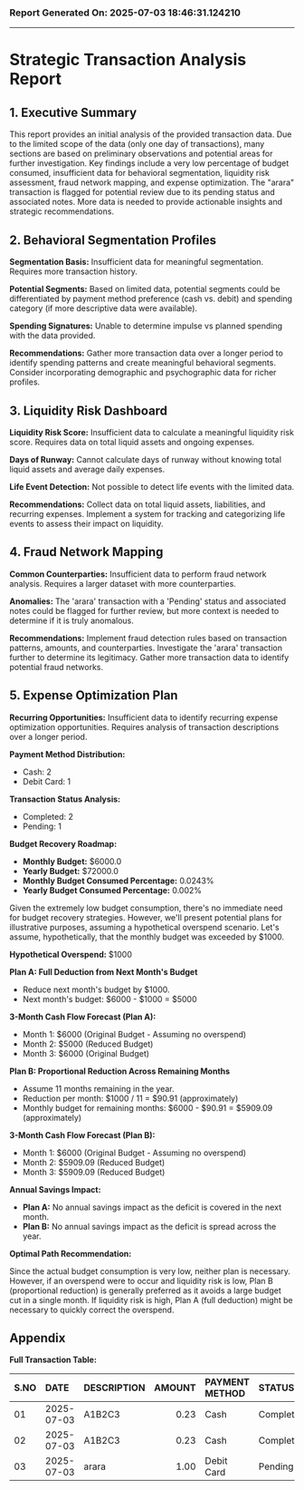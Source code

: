 ### Report Generated On: 2025-07-03 18:46:31.124210 

--- 

# Strategic Transaction Analysis Report

## 1. Executive Summary

This report provides an initial analysis of the provided transaction data. Due to the limited scope of the data (only one day of transactions), many sections are based on preliminary observations and potential areas for further investigation. Key findings include a very low percentage of budget consumed, insufficient data for behavioral segmentation, liquidity risk assessment, fraud network mapping, and expense optimization. The "arara" transaction is flagged for potential review due to its pending status and associated notes. More data is needed to provide actionable insights and strategic recommendations.

## 2. Behavioral Segmentation Profiles

**Segmentation Basis:** Insufficient data for meaningful segmentation. Requires more transaction history.

**Potential Segments:** Based on limited data, potential segments could be differentiated by payment method preference (cash vs. debit) and spending category (if more descriptive data were available).

**Spending Signatures:** Unable to determine impulse vs planned spending with the data provided.

**Recommendations:** Gather more transaction data over a longer period to identify spending patterns and create meaningful behavioral segments. Consider incorporating demographic and psychographic data for richer profiles.

## 3. Liquidity Risk Dashboard

**Liquidity Risk Score:** Insufficient data to calculate a meaningful liquidity risk score. Requires data on total liquid assets and ongoing expenses.

**Days of Runway:** Cannot calculate days of runway without knowing total liquid assets and average daily expenses.

**Life Event Detection:** Not possible to detect life events with the limited data.

**Recommendations:** Collect data on total liquid assets, liabilities, and recurring expenses. Implement a system for tracking and categorizing life events to assess their impact on liquidity.

## 4. Fraud Network Mapping

**Common Counterparties:** Insufficient data to perform fraud network analysis. Requires a larger dataset with more counterparties.

**Anomalies:** The 'arara' transaction with a 'Pending' status and associated notes could be flagged for further review, but more context is needed to determine if it is truly anomalous.

**Recommendations:** Implement fraud detection rules based on transaction patterns, amounts, and counterparties. Investigate the 'arara' transaction further to determine its legitimacy. Gather more transaction data to identify potential fraud networks.

## 5. Expense Optimization Plan

**Recurring Opportunities:** Insufficient data to identify recurring expense optimization opportunities. Requires analysis of transaction descriptions over a longer period.

**Payment Method Distribution:**

*   Cash: 2
*   Debit Card: 1

**Transaction Status Analysis:**

*   Completed: 2
*   Pending: 1

**Budget Recovery Roadmap:**

*   **Monthly Budget:** \$6000.0
*   **Yearly Budget:** \$72000.0
*   **Monthly Budget Consumed Percentage:** 0.0243%
*   **Yearly Budget Consumed Percentage:** 0.002%

Given the extremely low budget consumption, there's no immediate need for budget recovery strategies. However, we'll present potential plans for illustrative purposes, assuming a hypothetical overspend scenario. Let's assume, hypothetically, that the monthly budget was exceeded by $1000.

**Hypothetical Overspend:** \$1000

**Plan A: Full Deduction from Next Month's Budget**

*   Reduce next month's budget by \$1000.
*   Next month's budget: \$6000 - \$1000 = \$5000

**3-Month Cash Flow Forecast (Plan A):**

*   Month 1: \$6000 (Original Budget - Assuming no overspend)
*   Month 2: \$5000 (Reduced Budget)
*   Month 3: \$6000 (Original Budget)

**Plan B: Proportional Reduction Across Remaining Months**

*   Assume 11 months remaining in the year.
*   Reduction per month: \$1000 / 11 = \$90.91 (approximately)
*   Monthly budget for remaining months: \$6000 - \$90.91 = \$5909.09 (approximately)

**3-Month Cash Flow Forecast (Plan B):**

*   Month 1: \$6000 (Original Budget - Assuming no overspend)
*   Month 2: \$5909.09 (Reduced Budget)
*   Month 3: \$5909.09 (Reduced Budget)

**Annual Savings Impact:**

*   **Plan A:** No annual savings impact as the deficit is covered in the next month.
*   **Plan B:** No annual savings impact as the deficit is spread across the year.

**Optimal Path Recommendation:**

Since the actual budget consumption is very low, neither plan is necessary. However, if an overspend were to occur and liquidity risk is low, Plan B (proportional reduction) is generally preferred as it avoids a large budget cut in a single month. If liquidity risk is high, Plan A (full deduction) might be necessary to quickly correct the overspend.

## Appendix

**Full Transaction Table:**

| S.NO   | DATE       | DESCRIPTION   |     AMOUNT | PAYMENT METHOD   | STATUS    | NOTES     |
| :----- | :--------- | :-------------- | ---------: | :--------------- | :-------- | :-------- |
| 01     | 2025-07-03 | A1B2C3        |       0.23 | Cash             | Completed | -------   |
| 02     | 2025-07-03 | A1B2C3        |       0.23 | Cash             | Completed | -------   |
| 03     | 2025-07-03 | arara         |       1.00 | Debit Card       | Pending   | dbcfjhrbf |
